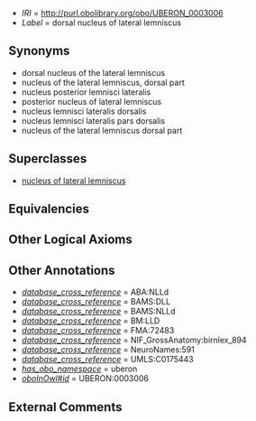  * *IRI* = http://purl.obolibrary.org/obo/UBERON_0003006
 * *Label* = dorsal nucleus of lateral lemniscus

## Synonyms

 * dorsal nucleus of the lateral lemniscus
 * nucleus of the lateral lemniscus, dorsal part
 * nucleus posterior lemnisci lateralis
 * posterior nucleus of lateral lemniscus
 * nucleus lemnisci lateralis dorsalis
 * nucleus lemnisci lateralis pars dorsalis
 * nucleus of the lateral lemniscus dorsal part

## Superclasses

 * [nucleus of lateral lemniscus](../../UBERON/40/UBERON_0006840.md)

## Equivalencies


## Other Logical Axioms


## Other Annotations

 * *[database_cross_reference](../../ef/oboInOwl#hasDbXref.md)* = ABA:NLLd
 * *[database_cross_reference](../../ef/oboInOwl#hasDbXref.md)* = BAMS:DLL
 * *[database_cross_reference](../../ef/oboInOwl#hasDbXref.md)* = BAMS:NLLd
 * *[database_cross_reference](../../ef/oboInOwl#hasDbXref.md)* = BM:LLD
 * *[database_cross_reference](../../ef/oboInOwl#hasDbXref.md)* = FMA:72483
 * *[database_cross_reference](../../ef/oboInOwl#hasDbXref.md)* = NIF_GrossAnatomy:birnlex_894
 * *[database_cross_reference](../../ef/oboInOwl#hasDbXref.md)* = NeuroNames:591
 * *[database_cross_reference](../../ef/oboInOwl#hasDbXref.md)* = UMLS:C0175443
 * *[has_obo_namespace](../../ce/oboInOwl#hasOBONamespace.md)* = uberon
 * *[oboInOwl#id](../../id/oboInOwl#id.md)* = UBERON:0003006

## External Comments

